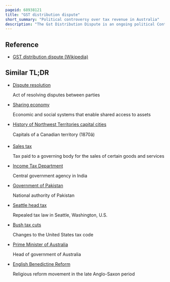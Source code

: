 ```yaml
---
pageid: 68938121
title: "GST distribution dispute"
short_summary: "Political controversy over tax revenue in Australia"
description: "The Gst Distribution Dispute is an ongoing political Controversy regarding the Distribution of Goods and Services Tax Revenue between australian States and Territories and the federal Government. The Dispute was originally based on western Australia's Dissatisfaction with the low Returns which led to reform in 2018. The 2018 Reform guarantees a minimum Return on their Contribution for all States and Territories."
---
```


## Reference

- [GST distribution dispute (Wikipedia)](https://en.wikipedia.org/?curid=68938121)

## Similar TL;DR

- [Dispute resolution](/tldr/en/dispute-resolution)

  Act of resolving disputes between parties

- [Sharing economy](/tldr/en/sharing-economy)

  Economic and social systems that enable shared access to assets

- [History of Northwest Territories capital cities](/tldr/en/history-of-northwest-territories-capital-cities)

  Capitals of a Canadian territory (1870â)

- [Sales tax](/tldr/en/sales-tax)

  Tax paid to a governing body for the sales of certain goods and services

- [Income Tax Department](/tldr/en/income-tax-department)

  Central government agency in India

- [Government of Pakistan](/tldr/en/government-of-pakistan)

  National authority of Pakistan

- [Seattle head tax](/tldr/en/seattle-head-tax)

  Repealed tax law in Seattle, Washington, U.S.

- [Bush tax cuts](/tldr/en/bush-tax-cuts)

  Changes to the United States tax code

- [Prime Minister of Australia](/tldr/en/prime-minister-of-australia)

  Head of government of Australia

- [English Benedictine Reform](/tldr/en/english-benedictine-reform)

  Religious reform movement in the late Anglo-Saxon period
